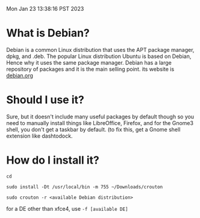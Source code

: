 Mon Jan 23 13:38:16 PST 2023
# What is Debian?
Debian is a common Linux distribution that uses the APT package manager, dpkg, and .deb. The popular Linux distribution Ubuntu is based on Debian, Hence why it uses the same package manager. Debian has a large repository of packages and it is the main selling point. its website is [debian.org](https://www.debian.org/)
# Should I use it?
Sure, but it doesn't include many useful packages by default though so you need to manually install things like LibreOffice, Firefox, and for the Gnome3 shell, you don't get a taskbar by default. (to fix this, get a Gnome shell extension like dashtodock.
# How do I install it?
`cd`

`sudo install -Dt /usr/local/bin -m 755 ~/Downloads/crouton`

`sudo crouton -r <available Debian distribution>`

for a DE other than xfce4, use `-f [available DE]`